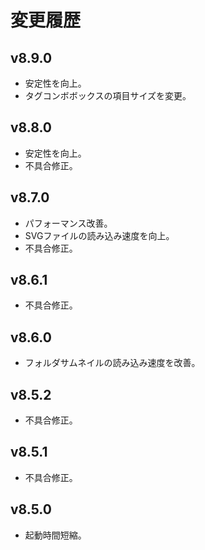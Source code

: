 # 変更履歴

## v8.9.0
* 安定性を向上。
* タグコンボボックスの項目サイズを変更。

## v8.8.0
* 安定性を向上。
* 不具合修正。

## v8.7.0
* パフォーマンス改善。
* SVGファイルの読み込み速度を向上。
* 不具合修正。

## v8.6.1
* 不具合修正。

## v8.6.0
* フォルダサムネイルの読み込み速度を改善。

## v8.5.2
* 不具合修正。

## v8.5.1
* 不具合修正。

## v8.5.0
* 起動時間短縮。
